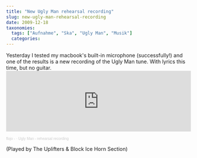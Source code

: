 ```yaml
---
title: "New Ugly Man rehearsal recording"
slug: new-ugly-man-rehearsal-recording
date: 2009-12-18
taxonomies:
  tags: ["Aufnahme", "Ska", "Ugly Man", "Musik"]
  categories: 
---
```


<p>Yesterday I tested my macbook's built-in microphone (successfully!) and one of the results is a new recording of the Ugly Man tune. With lyrics this time, but no guitar.

<iframe width="100%" height="166" scrolling="no" frameborder="no" allow="autoplay" src="https://w.soundcloud.com/player/?url=https%3A//api.soundcloud.com/tracks/1150638&color=%23ff5500&auto_play=false&hide_related=false&show_comments=true&show_user=true&show_reposts=false&show_teaser=true"></iframe><div style="font-size: 10px; color: #cccccc;line-break: anywhere;word-break: normal;overflow: hidden;white-space: nowrap;text-overflow: ellipsis; font-family: Interstate,Lucida Grande,Lucida Sans Unicode,Lucida Sans,Garuda,Verdana,Tahoma,sans-serif;font-weight: 100;"><a href="https://soundcloud.com/duckedbones" title="flojo -" target="_blank" style="color: #cccccc; text-decoration: none;">flojo -</a> · <a href="https://soundcloud.com/duckedbones/ugly-man-rehearsal-recording-1" title="Ugly Man - rehearsal recording" target="_blank" style="color: #cccccc; text-decoration: none;">Ugly Man - rehearsal recording</a></div>

(Played by The Uplifters &amp; Block Ice Horn Section)</p></body></html>
